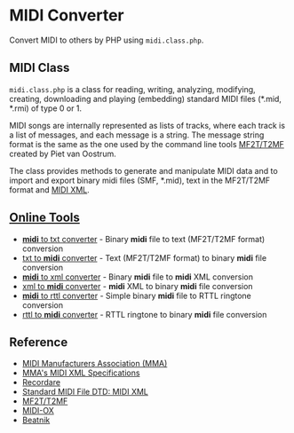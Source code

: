# MIDI Converter

Convert MIDI to others by PHP using `midi.class.php`.

## MIDI Class

`midi.class.php` is a class for reading, writing, analyzing, modifying, creating, downloading and playing (embedding) standard MIDI files (*.mid, *.rmi) of type 0 or 1.

MIDI songs are internally represented as lists of tracks, where each track is a list of messages, and each message is a string. The message string format is the same as the one used by the command line tools [MF2T/T2MF](ftp://ftp.cs.ruu.nl/pub/MIDI/PROGRAMS/MSDOS/mf2t.zip) created by Piet van Oostrum.

The class provides methods to generate and manipulate MIDI data and to import and export binary midi files (SMF, *.mid), text in the MF2T/T2MF format and [MIDI XML](http://www.recordare.com/dtds/midixml.html).

## [Online Tools](http://flashmusicgames.com/midi/)

- <a href="http://flashmusicgames.com/midi/mid2txt.php"><b>midi</b> to txt converter</a> - Binary <b>midi</b> file to text (MF2T/T2MF format) conversion
- <a href="http://flashmusicgames.com/midi/txt2mid.php">txt to <b>midi</b> converter</a> - Text (MF2T/T2MF format) to binary <b>midi</b> file conversion
- <a href="http://flashmusicgames.com/midi/mid2xml.php"><b>midi</b> to xml converter</a> - Binary <b>midi</b> file to <b>midi</b> XML conversion
- <a href="http://flashmusicgames.com/midi/xml2mid.php">xml to <b>midi</b>  converter</a> - <b>midi</b> XML to binary <b>midi</b> file conversion
- <a href="http://flashmusicgames.com/midi/mid2rttl.php"><b>midi</b> to rttl converter</a> - Simple binary <b>midi</b> file to RTTL ringtone conversion
- <a href="http://flashmusicgames.com/midi/rttl2mid.php">rttl to <b>midi</b> converter</a> - RTTL ringtone to binary <b>midi</b> file conversion

## Reference

- <a href="http://www.midi.org/">MIDI Manufacturers Association (MMA)</a>
- <a href="http://www.midi.org/dtds/midi_xml.shtml">MMA's MIDI XML Specifications</a>
- <a href="http://www.recordare.com/default.asp">Recordare</a>
- <a href="http://www.recordare.com/dtds/midixml.html">Standard MIDI File DTD: MIDI XML</a>
- <a href="ftp://ftp.cs.ruu.nl/pub/MIDI/PROGRAMS/MSDOS/mf2t.zip">MF2T/T2MF</a>
- <a href="http://www.midiox.com/">MIDI-OX</a>
- <a href="http://www.beatnik.com/">Beatnik</a>
